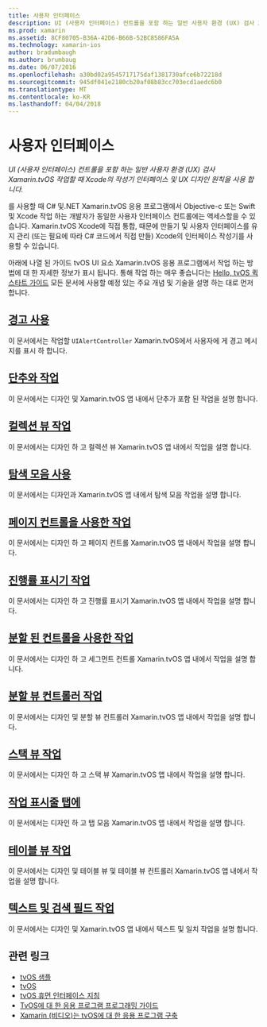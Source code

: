 ```yaml
---
title: 사용자 인터페이스
description: UI (사용자 인터페이스) 컨트롤을 포함 하는 일반 사용자 환경 (UX) 검사 Xamarin.tvOS 작업할 때 Xcode의 작성기 인터페이스 및 UX 디자인 원칙을 사용 합니다.
ms.prod: xamarin
ms.assetid: 8CF80705-B36A-42D6-B66B-52BC8586FA5A
ms.technology: xamarin-ios
author: bradumbaugh
ms.author: brumbaug
ms.date: 06/07/2016
ms.openlocfilehash: a30bd02a9545717175daf1381730afce6b72218d
ms.sourcegitcommit: 945df041e2180cb20af08b83cc703ecd1aedc6b0
ms.translationtype: MT
ms.contentlocale: ko-KR
ms.lasthandoff: 04/04/2018
---
```

# <a name="user-interface"></a>사용자 인터페이스

_UI (사용자 인터페이스) 컨트롤을 포함 하는 일반 사용자 환경 (UX) 검사 Xamarin.tvOS 작업할 때 Xcode의 작성기 인터페이스 및 UX 디자인 원칙을 사용 합니다._

를 사용할 때 C# 및.NET Xamarin.tvOS 응용 프로그램에서 Objective-c 또는 Swift 및 Xcode 작업 하는 개발자가 동일한 사용자 인터페이스 컨트롤에는 액세스할을 수 있습니다. Xamarin.tvOS Xcode에 직접 통합, 때문에 만들기 및 사용자 인터페이스를 유지 관리 (또는 필요에 따라 C# 코드에서 직접 만들) Xcode의 인터페이스 작성기를 사용할 수 있습니다.

아래에 나열 된 가이드 tvOS UI 요소 Xamarin.tvOS 응용 프로그램에서 작업 하는 방법에 대 한 자세한 정보가 표시 됩니다. 통해 작업 하는 매우 좋습니다는 [Hello, tvOS 퀵 스타트 가이드](~/ios/tvos/get-started/hello-tvos.md) 모든 문서에 사용할 예정 있는 주요 개념 및 기술을 설명 하는 대로 먼저 합니다.

## <a name="working-with-alertsiostvosuser-interfacealertsmd"></a>[경고 사용](~/ios/tvos/user-interface/alerts.md)

이 문서에서는 작업할 `UIAlertController` Xamarin.tvOS에서 사용자에 게 경고 메시지를 표시 하 합니다.

## <a name="working-with-buttonsiostvosuser-interfacebuttonsmd"></a>[단추와 작업](~/ios/tvos/user-interface/buttons.md)

이 문서에서는 디자인 및 Xamarin.tvOS 앱 내에서 단추가 포함 된 작업을 설명 합니다.

## <a name="working-with-collection-viewsiostvosuser-interfacecollection-viewsmd"></a>[컬렉션 뷰 작업](~/ios/tvos/user-interface/collection-views.md)

이 문서에서는 디자인 하 고 컬렉션 뷰 Xamarin.tvOS 앱 내에서 작업을 설명 합니다.

## <a name="working-with-navigation-barsiostvosuser-interfacenavigation-barsmd"></a>[탐색 모음 사용](~/ios/tvos/user-interface/navigation-bars.md)

이 문서에서는 디자인과 Xamarin.tvOS 앱 내에서 탐색 모음 작업을 설명 합니다.

## <a name="working-with-page-controlsiostvosuser-interfacepage-controlsmd"></a>[페이지 컨트롤을 사용한 작업](~/ios/tvos/user-interface/page-controls.md)

이 문서에서는 디자인 하 고 페이지 컨트롤 Xamarin.tvOS 앱 내에서 작업을 설명 합니다.

## <a name="working-with-progress-indicatorsiostvosuser-interfaceprogress-indicatorsmd"></a>[진행률 표시기 작업](~/ios/tvos/user-interface/progress-indicators.md)

이 문서에서는 디자인 하 고 진행률 표시기 Xamarin.tvOS 앱 내에서 작업을 설명 합니다.

## <a name="working-with-segmented-controlsiostvosuser-interfacesegmented-controlsmd"></a>[분할 된 컨트롤을 사용한 작업](~/ios/tvos/user-interface/segmented-controls.md)

이 문서에서는 디자인 하 고 세그먼트 컨트롤 Xamarin.tvOS 앱 내에서 작업을 설명 합니다.

## <a name="working-with-split-view-controllersiostvosuser-interfacesplit-viewsmd"></a>[분할 뷰 컨트롤러 작업](~/ios/tvos/user-interface/split-views.md)

이 문서에서는 디자인 및 분할 뷰 컨트롤러 Xamarin.tvOS 앱 내에서 작업을 설명 합니다.

## <a name="working-with-stack-viewsiostvosuser-interfacestacked-viewsmd"></a>[스택 뷰 작업](~/ios/tvos/user-interface/stacked-views.md)

이 문서에서는 디자인 하 고 스택 뷰 Xamarin.tvOS 앱 내에서 작업을 설명 합니다.

## <a name="working-with-tab-barsiostvosuser-interfacetab-barsmd"></a>[작업 표시줄 탭에](~/ios/tvos/user-interface/tab-bars.md)

이 문서에서는 디자인 하 고 탭 모음 Xamarin.tvOS 앱 내에서 작업을 설명 합니다.

## <a name="working-with-table-viewsiostvosuser-interfacetable-viewsmd"></a>[테이블 뷰 작업](~/ios/tvos/user-interface/table-views.md)

이 문서에서는 디자인 및 테이블 뷰 및 테이블 뷰 컨트롤러 Xamarin.tvOS 앱 내에서 작업을 설명 합니다.

## <a name="working-with-text-and-search-fieldsiostvosuser-interfacetext-fields-and-searchmd"></a>[텍스트 및 검색 필드 작업](~/ios/tvos/user-interface/text-fields-and-search.md)

이 문서에서는 디자인 및 Xamarin.tvOS 앱 내에서 텍스트 및 일치 작업을 설명 합니다.



## <a name="related-links"></a>관련 링크

- [tvOS 샘플](https://developer.xamarin.com/samples/tvos/all/)
- [tvOS](https://developer.apple.com/tvos/)
- [tvOS 휴먼 인터페이스 지침](https://developer.apple.com/tvos/human-interface-guidelines/)
- [TvOS에 대 한 응용 프로그램 프로그래밍 가이드](https://developer.apple.com/library/prerelease/tvos/documentation/General/Conceptual/AppleTV_PG/)
- [Xamarin (비디오)는 tvOS에 대 한 응용 프로그램 구축](https://university.xamarin.com/lightninglectures/tvos-with-xamarin)
